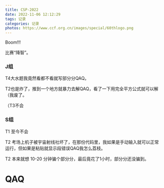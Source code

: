 ```yaml
---
title: CSP-2022
date: 2022-11-06 12:12:29
tags: 记录
categories: 记录
photos: https://www.ccf.org.cn/images/special/60thlogo.png
---
```


Boom!!!

比赛“降智”。

### J组
T4大水题我竟然看都不看就写部分分QAQ。

T2也是炸了，推到一个地方就暴力去解QAQ，看了一下用完全平方公式就可以解（我废了。

（T3不会
### S组

T1 至今不会

T2 考场上机子被宇宙射线社坏了，在那份代码里，我如果是手动输入就可以正常运行，但如果是粘贴就显示段错误QAQ我怎么荔枝。

T2 本来就想 10-20 分钟骗个部分分，最后竟花了1小时，部分分还没骗到。

# QAQ